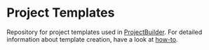 # Project Templates

Repository for project templates used in [ProjectBuilder](https://github.com/starwit/lj-projectbuilder). For detailed information about template creation, have a look at [how-to](https://github.com/starwit/lj-projectbuilder/blob/develop/docs/templates-howto.md).
